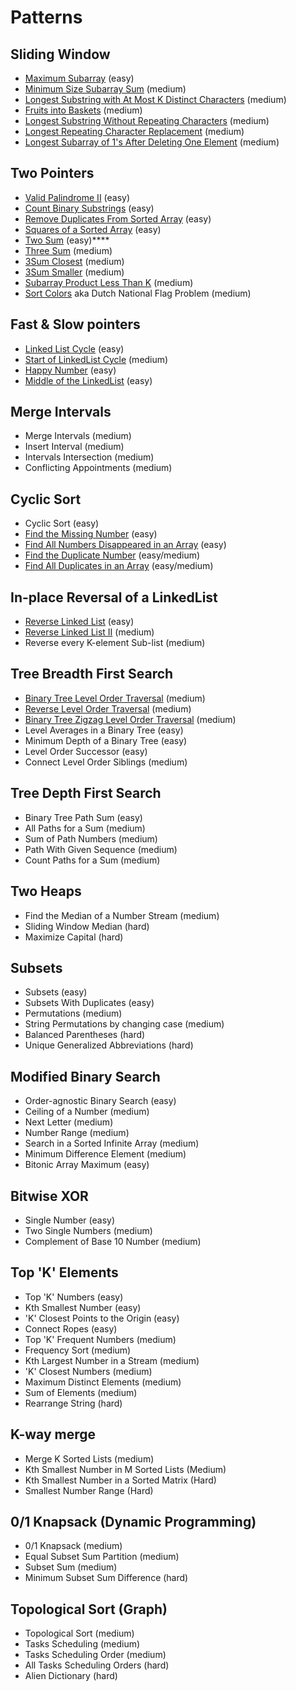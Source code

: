 # Patterns
## Sliding Window
* [Maximum Subarray](https://leetcode.com/problems/maximum-subarray/) (easy)
* [Minimum Size Subarray Sum](https://leetcode.com/problems/minimum-size-subarray-sum/) (medium)
* [Longest Substring with At Most K Distinct Characters](https://leetcode.com/problems/longest-substring-with-at-most-k-distinct-characters/) (medium)
* [Fruits into Baskets](https://leetcode.com/problems/fruit-into-baskets/) (medium)
* [Longest Substring Without Repeating Characters](https://leetcode.com/problems/longest-substring-without-repeating-characters/) (medium)
* [Longest Repeating Character Replacement](https://leetcode.com/problems/longest-repeating-character-replacement/) (medium)
* [Longest Subarray of 1's After Deleting One Element](https://leetcode.com/problems/longest-subarray-of-1s-after-deleting-one-element/) (medium)

## Two Pointers
* [Valid Palindrome II](https://leetcode.com/problems/valid-palindrome-ii/) (easy)
* [Count Binary Substrings](https://leetcode.com/problems/count-binary-substrings/) (easy)
* [Remove Duplicates From Sorted Array](https://leetcode.com/problems/remove-duplicates-from-sorted-array/) (easy)
* [Squares of a Sorted Array](https://leetcode.com/problems/squares-of-a-sorted-array/) (easy)
* [Two Sum](https://leetcode.com/problems/two-sum/) (easy)****
* [Three Sum](https://leetcode.com/problems/3sum/) (medium)
* [3Sum Closest](https://leetcode.com/problems/3sum-closest/) (medium)
* [3Sum Smaller](https://leetcode.com/problems/3sum-smaller/) (medium)
* [Subarray Product Less Than K](https://leetcode.com/problems/subarray-product-less-than-k/) (medium)
* [Sort Colors]() aka Dutch National Flag Problem (medium)

## Fast & Slow pointers
* [Linked List Cycle](https://leetcode.com/problems/linked-list-cycle/) (easy)
* [Start of LinkedList Cycle](https://leetcode.com/problems/linked-list-cycle-ii/) (medium)
* [Happy Number](https://leetcode.com/problems/happy-number/) (easy)
* [Middle of the LinkedList](https://leetcode.com/problems/middle-of-the-linked-list/) (easy)

## Merge Intervals
* Merge Intervals (medium)
* Insert Interval (medium)
* Intervals Intersection (medium)
* Conflicting Appointments (medium)

## Cyclic Sort
* Cyclic Sort (easy)
* [Find the Missing Number](https://leetcode.com/problems/missing-number/) (easy)
* [Find All Numbers Disappeared in an Array](https://leetcode.com/problems/find-all-numbers-disappeared-in-an-array/) (easy)
* [Find the Duplicate Number](https://leetcode.com/problems/find-the-duplicate-number/) (easy/medium)
* [Find All Duplicates in an Array](https://leetcode.com/problems/find-all-duplicates-in-an-array/) (easy/medium)

## In-place Reversal of a LinkedList
* [Reverse Linked List](https://leetcode.com/problems/reverse-linked-list/) (easy)
* [Reverse Linked List II](https://leetcode.com/problems/reverse-linked-list-ii/) (medium)
* Reverse every K-element Sub-list (medium)

## Tree Breadth First Search
* [Binary Tree Level Order Traversal](https://leetcode.com/problems/binary-tree-level-order-traversal/) (medium)
* [Reverse Level Order Traversal](https://leetcode.com/problems/binary-tree-level-order-traversal-ii/) (medium)
* [Binary Tree Zigzag Level Order Traversal](https://leetcode.com/problems/binary-tree-zigzag-level-order-traversal/) (medium)
* Level Averages in a Binary Tree (easy)
* Minimum Depth of a Binary Tree (easy)
* Level Order Successor (easy)
* Connect Level Order Siblings (medium)

## Tree Depth First Search
* Binary Tree Path Sum (easy)
* All Paths for a Sum (medium)
* Sum of Path Numbers (medium)
* Path With Given Sequence (medium)
* Count Paths for a Sum (medium)

## Two Heaps
* Find the Median of a Number Stream (medium)
* Sliding Window Median (hard)
* Maximize Capital (hard)

## Subsets
* Subsets (easy)
* Subsets With Duplicates (easy)
* Permutations (medium)
* String Permutations by changing case (medium)
* Balanced Parentheses (hard)
* Unique Generalized Abbreviations (hard)

## Modified Binary Search
* Order-agnostic Binary Search (easy)
* Ceiling of a Number (medium)
* Next Letter (medium)
* Number Range (medium)
* Search in a Sorted Infinite Array (medium)
* Minimum Difference Element (medium)
* Bitonic Array Maximum (easy)

## Bitwise XOR
* Single Number (easy)
* Two Single Numbers (medium)
* Complement of Base 10 Number (medium)

## Top 'K' Elements
* Top 'K' Numbers (easy)
* Kth Smallest Number (easy)
* 'K' Closest Points to the Origin (easy)
* Connect Ropes (easy)
* Top 'K' Frequent Numbers (medium)
* Frequency Sort (medium)
* Kth Largest Number in a Stream (medium)
* 'K' Closest Numbers (medium)
* Maximum Distinct Elements (medium)
* Sum of Elements (medium)
* Rearrange String (hard)

## K-way merge
* Merge K Sorted Lists (medium)
* Kth Smallest Number in M Sorted Lists (Medium)
* Kth Smallest Number in a Sorted Matrix (Hard)
* Smallest Number Range (Hard)

## 0/1 Knapsack (Dynamic Programming)
* 0/1 Knapsack (medium)
* Equal Subset Sum Partition (medium)
* Subset Sum (medium)
* Minimum Subset Sum Difference (hard)

## Topological Sort (Graph)
* Topological Sort (medium)
* Tasks Scheduling (medium)
* Tasks Scheduling Order (medium)
* All Tasks Scheduling Orders (hard)
* Alien Dictionary (hard)
